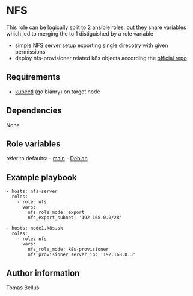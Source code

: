 # NFS

This role can be logically split to 2 ansible roles, but they share variables which led to merging the to 1 distiguished by a role variable
- simple NFS server setup exporting single direcotry with given permissions
- deploy nfs-provisioner related k8s objects according the [official repo](https://github.com/kubernetes-sigs/nfs-subdir-external-provisioner)

## Requirements

- [kubectl](https://kubernetes.io/docs/tasks/tools/install-kubectl/) (go bianry) on target node

## Dependencies

None

## Role variables

refer to defaults:
    - [main](./defaults/main.yml)
    - [Debian](./defaults/Debian.yml)

## Example playbook

    - hosts: nfs-server
      roles:
        - role: nfs
          vars:
            nfs_role_mode: export
            nfs_export_subnet: '192.168.0.0/28'

    - hosts: node1.k8s.sk
      roles:
        - role: nfs
          vars:
            nfs_role_mode: k8s-provisioner
            nfs_provisioner_server_ip: '192.168.0.3'

## Author information

Tomas Bellus
